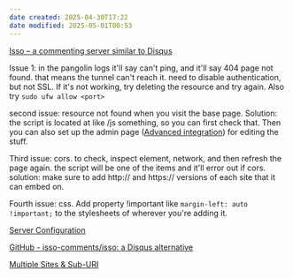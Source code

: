 ```yaml
---
date created: 2025-04-30T17:22
date modified: 2025-05-01T00:53
---
```


[Isso – a commenting server similar to Disqus](https://isso-comments.de/)

Issue 1: in the pangolin logs it'll say can't ping, and it'll say 404 page not found. that means the tunnel can't reach it. need to disable authentication, but not SSL. If it's not working, try deleting the resource and try again. Also try `sudo ufw allow <port>`

second issue: resource not found when you visit the base page. Solution: the script is located at like /js something, so you can first check that. Then you can also set up the admin page ([Advanced integration](https://isso-comments.de/docs/guides/advanced-integration/)) for editing the stuff. 

Third issue: cors. to check, inspect element, network, and then refresh the page again. the script will be one of the items and it'll error out if cors. solution: make sure to add http:// and https:// versions of each site that it can embed on.

Fourth issue: css. Add property !important like `margin-left: auto !important;` to the stylesheets of wherever you're adding it. 

[Server Configuration](https://isso-comments.de/docs/reference/server-config/) 

[GitHub - isso-comments/isso: a Disqus alternative](https://github.com/isso-comments/isso) 

[Multiple Sites & Sub-URI](https://isso-comments.de/docs/reference/multi-site-sub-uri/)
